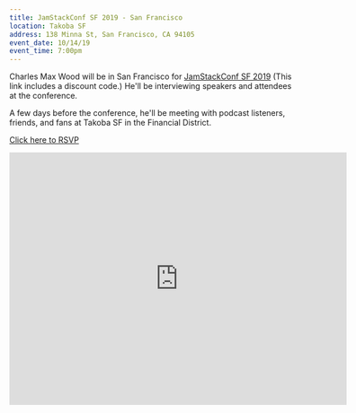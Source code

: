 ```yaml
---
title: JamStackConf SF 2019 - San Francisco
location: Takoba SF
address: 138 Minna St, San Francisco, CA 94105
event_date: 10/14/19
event_time: 7:00pm
---
```


Charles Max Wood will be in San Francisco for [JamStackConf SF 2019](https://ti.to/netlify/jamstackconf-2019/discount/devchattv) (This link includes a discount code.) He'll be interviewing speakers and attendees at the conference.

A few days before the conference, he'll be meeting with podcast listeners, friends, and fans at Takoba SF in the Financial District.

[Click here to RSVP](https://www.eventbrite.com/e/devchattv-meetup-at-takoba-sf-tickets-75885612911)

<iframe src="https://www.google.com/maps/embed?pb=!1m18!1m12!1m3!1d3153.1332275431764!2d-122.40259728436206!3d37.78691741923319!2m3!1f0!2f0!3f0!3m2!1i1024!2i768!4f13.1!3m3!1m2!1s0x8085807d48a8e851%3A0x2289105f003b7d1c!2sTakoba%20SF!5e0!3m2!1sen!2sus!4v1570551664000!5m2!1sen!2sus" width="600" height="450" frameborder="0" style="border:0;" allowfullscreen=""></iframe>